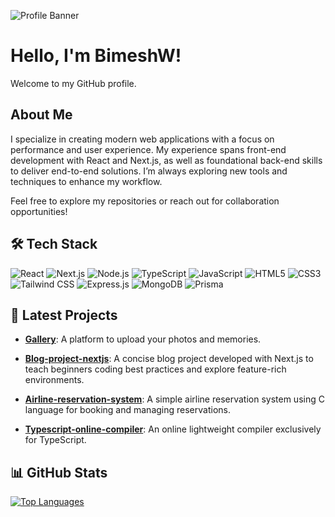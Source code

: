 ![Profile Banner](https://your-image-url.com/banner.png)

# Hello, I'm BimeshW!

Welcome to my GitHub profile.

## About Me

I specialize in creating modern web applications with a focus on performance and user experience. My experience spans front-end development with React and Next.js, as well as foundational back-end skills to deliver end-to-end solutions. I’m always exploring new tools and techniques to enhance my workflow.

Feel free to explore my repositories or reach out for collaboration opportunities!

## 🛠️ Tech Stack

![React](https://img.shields.io/badge/React-20232A?style=for-the-badge&logo=react&logoColor=61DAFB)
![Next.js](https://img.shields.io/badge/Next.js-000000?style=for-the-badge&logo=nextdotjs&logoColor=white)
![Node.js](https://img.shields.io/badge/Node.js-339933?style=for-the-badge&logo=nodedotjs&logoColor=white)
![TypeScript](https://img.shields.io/badge/TypeScript-007ACC?style=for-the-badge&logo=typescript&logoColor=white)
![JavaScript](https://img.shields.io/badge/JavaScript-F7DF1E?style=for-the-badge&logo=javascript&logoColor=black)
![HTML5](https://img.shields.io/badge/HTML5-E34F26?style=for-the-badge&logo=html5&logoColor=white)
![CSS3](https://img.shields.io/badge/CSS3-1572B6?style=for-the-badge&logo=css3&logoColor=white)
![Tailwind CSS](https://img.shields.io/badge/Tailwind_CSS-38B2AC?style=for-the-badge&logo=tailwind-css&logoColor=white)
![Express.js](https://img.shields.io/badge/Express.js-404D59?style=for-the-badge&logo=express&logoColor=white)
![MongoDB](https://img.shields.io/badge/MongoDB-47A248?style=for-the-badge&logo=mongodb&logoColor=white)
![Prisma](https://img.shields.io/badge/Prisma-2D3748?style=for-the-badge&logo=prisma&logoColor=white)

## 🚀 Latest Projects

- [**Gallery**](https://github.com/BimeshW/Gallery): A platform to upload your photos and memories.

- [**Blog-project-nextjs**](https://github.com/BimeshW/Blog-project-nextjs): A concise blog project developed with Next.js to teach beginners coding best practices and explore feature-rich environments.
- [**Airline-reservation-system**](https://github.com/BimeshW/airline-reservation-system): A simple airline reservation system using C language for booking and managing reservations.
- [**Typescript-online-compiler**](https://github.com/BimeshW/Typescript-online-compiler): An online lightweight compiler exclusively for TypeScript.

## 📊 GitHub Stats

[![Top Languages](https://github-readme-stats.vercel.app/api/top-langs/?username=BimeshW&layout=compact&theme=default)](https://github.com/anuraghazra/github-readme-stats)
